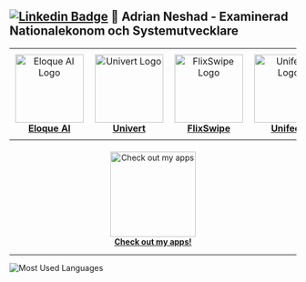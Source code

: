 [![Linkedin Badge](https://img.shields.io/badge/-LinkedIn-blue?style=flat&logo=Linkedin&logoColor=white&link=https://linkedin.com/in/adrian-neshad)](https://linkedin.com/in/adrian-neshad)  👋 Adrian Neshad - Examinerad Nationalekonom och Systemutvecklare
---

<table style="width:100%; border-collapse: collapse; border: none;">
  <tr>
    <td style="text-align: center; padding: 10px; border: none;">
      <a href="https://github.com/AdrianNeshad/Eloque-AI">
      <img src="https://github.com/user-attachments/assets/61c03411-c186-4783-b5ac-8dd43b582c9a" width="120" alt="Eloque AI Logo"/>
      <div><strong>Eloque AI</strong></div>
    </td>
    <td style="text-align: center; padding: 10px; border: none;">
      <a href="https://github.com/AdrianNeshad/Univert">
      <img src="https://github.com/user-attachments/assets/866314d5-ed3f-4fb3-9526-2cf3a4666d94" width="120" alt="Univert Logo"/>
      <div><strong>Univert</strong></div>
    </td>
    <td style="text-align: center; padding: 10px; border: none;">
      <a href="https://github.com/AdrianNeshad/SwipeFlix">
      <img src="https://github.com/user-attachments/assets/643ee133-ef99-40c5-9195-5ab4ad4ad0f1" width="120" alt="FlixSwipe Logo"/>
      <div><strong>FlixSwipe</strong></div>
    </td>
    <td style="text-align: center; padding: 10px; border: none;">
      <a href="https://github.com/AdrianNeshad/Unifeed">
      <img src="https://github.com/user-attachments/assets/f8817fb6-7c5a-488a-b85f-319801451811" width="120" alt="Unifeed Logo"/>
      <div><strong>Unifeed</strong></div>
    </td>
  </tr>
</table>

<div style="text-align: center; margin-top: 20px;">
  <a href="https://apps.apple.com/us/developer/adrian-neshad/id1813365428">
    <img src="https://github.com/user-attachments/assets/67116ace-9219-4bec-9742-373f3e58ac1d" width="150" alt="Check out my apps"/>
    <div><strong>Check out my apps!</strong></div>
  </a>
</div>

---

![Most Used Languages](https://github-readme-stats.vercel.app/api/top-langs/?username=AdrianNeshad&layout=compact)
